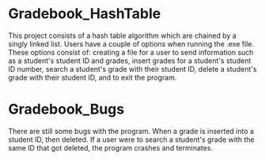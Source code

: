 # Gradebook_HashTable
  This project consists of a hash table algorithm which are chained by a singly linked list. Users have a couple of options when running the .exe file. These options consist of: creating a file for a user to send information such as a student's student ID and grades, insert grades for a student's student ID number, search a student's grade with their student ID, delete a student's grade with their student ID, and to exit the program.

# Gradebook_Bugs
  There are still some bugs with the program. When a grade is inserted into a student ID, then deleted. If a user were to search a student's grade with the same ID that got deleted, the program crashes and terminates.
